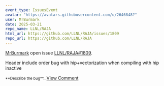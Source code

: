 ```yaml
---
event_type: IssuesEvent
avatar: "https://avatars.githubusercontent.com/u/2646848?"
user: MrBurmark
date: 2025-03-21
repo_name: LLNL/RAJA
html_url: https://github.com/LLNL/RAJA/issues/1809
repo_url: https://github.com/LLNL/RAJA
---
```


<a href='https://github.com/MrBurmark' target='_blank'>MrBurmark</a> open issue <a href='https://github.com/LLNL/RAJA/issues/1809' target='_blank'>LLNL/RAJA#1809</a>.

<p>Header include order bug with hip+vectorization when compiling with hip inactive</p><small>**Describe the bug**...</small><a href='https://github.com/LLNL/RAJA/issues/1809' target='_blank'>View Comment</a>